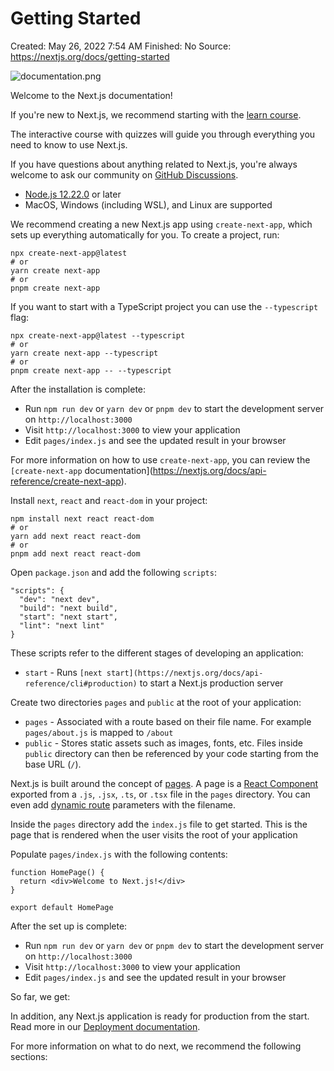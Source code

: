 # Getting Started

Created: May 26, 2022 7:54 AM
Finished: No
Source: https://nextjs.org/docs/getting-started

![documentation.png](Getting%20Started%209f1c3de0be124cc895744e2204f91877/documentation.png)

Welcome to the Next.js documentation!

If you're new to Next.js, we recommend starting with the [learn course](https://nextjs.org/learn/basics/create-nextjs-app).

The interactive course with quizzes will guide you through everything you need to know to use Next.js.

If you have questions about anything related to Next.js, you're always welcome to ask our community on [GitHub Discussions](https://github.com/vercel/next.js/discussions).

- [Node.js 12.22.0](https://nodejs.org/) or later
- MacOS, Windows (including WSL), and Linux are supported

We recommend creating a new Next.js app using `create-next-app`, which sets up everything automatically for you. To create a project, run:

```
npx create-next-app@latest
# or
yarn create next-app
# or
pnpm create next-app

```

If you want to start with a TypeScript project you can use the `--typescript` flag:

```
npx create-next-app@latest --typescript
# or
yarn create next-app --typescript
# or
pnpm create next-app -- --typescript

```

After the installation is complete:

- Run `npm run dev` or `yarn dev` or `pnpm dev` to start the development server on `http://localhost:3000`
- Visit `http://localhost:3000` to view your application
- Edit `pages/index.js` and see the updated result in your browser

For more information on how to use `create-next-app`, you can review the `[create-next-app` documentation](https://nextjs.org/docs/api-reference/create-next-app).

Install `next`, `react` and `react-dom` in your project:

```
npm install next react react-dom
# or
yarn add next react react-dom
# or
pnpm add next react react-dom

```

Open `package.json` and add the following `scripts`:

```
"scripts": {
  "dev": "next dev",
  "build": "next build",
  "start": "next start",
  "lint": "next lint"
}

```

These scripts refer to the different stages of developing an application:

- `start` - Runs `[next start](https://nextjs.org/docs/api-reference/cli#production)` to start a Next.js production server

Create two directories `pages` and `public` at the root of your application:

- `pages` - Associated with a route based on their file name. For example `pages/about.js` is mapped to `/about`
- `public` - Stores static assets such as images, fonts, etc. Files inside `public` directory can then be referenced by your code starting from the base URL (`/`).

Next.js is built around the concept of [pages](https://nextjs.org/docs/basic-features/pages). A page is a [React Component](https://reactjs.org/docs/components-and-props.html) exported from a `.js`, `.jsx`, `.ts`, or `.tsx` file in the `pages` directory. You can even add [dynamic route](https://nextjs.org/docs/routing/dynamic-routes) parameters with the filename.

Inside the `pages` directory add the `index.js` file to get started. This is the page that is rendered when the user visits the root of your application

Populate `pages/index.js` with the following contents:

```
function HomePage() {
  return <div>Welcome to Next.js!</div>
}

export default HomePage

```

After the set up is complete:

- Run `npm run dev` or `yarn dev` or `pnpm dev` to start the development server on `http://localhost:3000`
- Visit `http://localhost:3000` to view your application
- Edit `pages/index.js` and see the updated result in your browser

So far, we get:

In addition, any Next.js application is ready for production from the start. Read more in our [Deployment documentation](https://nextjs.org/docs/deployment).

For more information on what to do next, we recommend the following sections: